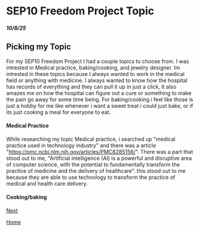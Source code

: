 # SEP10 Freedom Project Topic
##### 10/8/25

## Picking my Topic

For my SEP10 Freedom Project I had a couple topics to choose from. I was intrested in Medical practice, baking/cooking, and jewelry designer. Im intrested in these topics because I always wanted to work in the medical field or anything with medicine. I always wanted to know how the hospital has records of everything and they can pull it up in just a click, It also amazes me on how the hospital can figure out a cure or something to make the pain go away for some time being. For baking/cooking i feel like those is just a hobby for me like whenever i want a sweet treat i could just bake, or if its just cooking a meal for everyone to eat.


#### Medical Practice
While researching my topic Medical practice, i searched up "medical practice used in technology industry" and there was a article
"https://pmc.ncbi.nlm.nih.gov/articles/PMC8285156/". There was a part that stood out to me, "Artificial intelligence (AI) is a powerful and disruptive area of computer science, with the potential to fundamentally transform the practice of medicine and the delivery of healthcare". this stood out to me because they are able to use technology to transform the practice of medical and health care delivery.

#### Cooking/baking
[Next](entry02.md)

[Home](../README.md)
